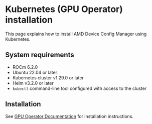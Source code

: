 # Kubernetes (GPU Operator) installation

This page explains how to install AMD Device Config Manager using Kubernetes.

## System requirements

- ROCm 6.2.0
- Ubuntu 22.04 or later
- Kubernetes cluster v1.29.0 or later
- Helm v3.2.0 or later
- `kubectl` command-line tool configured with access to the cluster

## Installation

See [GPU Operator Documentation](https://dcgpu.docs.amd.com/projects/gpu-operator/en/latest/installation/kubernetes-helm.html) for installation instructions.
